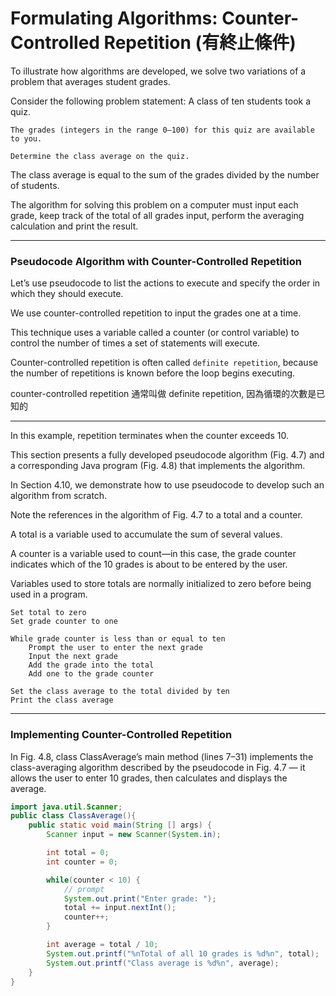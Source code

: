 # Formulating Algorithms: Counter-Controlled Repetition (有終止條件)

To illustrate how algorithms are developed, we solve two variations of a problem that averages student grades. 

Consider the following problem statement:
A class of ten students took a quiz. 

```
The grades (integers in the range 0–100) for this quiz are available to you. 

Determine the class average on the quiz.
```

The class average is equal to the sum of the grades divided by the number of students. 

The algorithm for solving this problem on a computer must input each grade, keep track of the total of all grades input, perform the averaging calculation and print the result.

---

### Pseudocode Algorithm with Counter-Controlled Repetition

Let’s use pseudocode to list the actions to execute and specify the order in which they
should execute. 

We use counter-controlled repetition to input the grades one at a time.

This technique uses a variable called a counter (or control variable) to control the number
of times a set of statements will execute. 

Counter-controlled repetition is often called ```definite repetition```, because the number of repetitions is known before the loop begins executing. 

counter-controlled repetition 通常叫做 definite repetition, 因為循環的次數是已知的

---

In this example, repetition terminates when the counter exceeds 10. 

This section presents a fully developed pseudocode algorithm (Fig. 4.7) and a corresponding Java program (Fig. 4.8) that implements the algorithm. 

In Section 4.10, we demonstrate how to
use pseudocode to develop such an algorithm from scratch.


Note the references in the algorithm of Fig. 
4.7 to a total and a counter. 

A total is a variable used to accumulate the sum of several values. 

A counter is a variable used to count—in this case, the grade counter indicates which of the 10 grades is about to be entered by the user. 

Variables used to store totals are normally initialized to zero before being used in a program.

```
Set total to zero
Set grade counter to one

While grade counter is less than or equal to ten
    Prompt the user to enter the next grade
    Input the next grade
    Add the grade into the total
    Add one to the grade counter

Set the class average to the total divided by ten
Print the class average
```

---

### Implementing Counter-Controlled Repetition

In Fig. 4.8, class ClassAverage’s main method (lines 7–31) implements the class-averaging
algorithm described by the pseudocode in Fig. 4.7 — it allows the user to enter 10 grades,
then calculates and displays the average.

```java
import java.util.Scanner;
public class ClassAverage(){
    public static void main(String [] args) {
        Scanner input = new Scanner(System.in);

        int total = 0;
        int counter = 0;

        while(counter < 10) {
            // prompt
            System.out.print("Enter grade: "); 
            total += input.nextInt();
            counter++;
        }

        int average = total / 10;
        System.out.printf("%nTotal of all 10 grades is %d%n", total);
        System.out.printf("Class average is %d%n", average);
    }
}
```